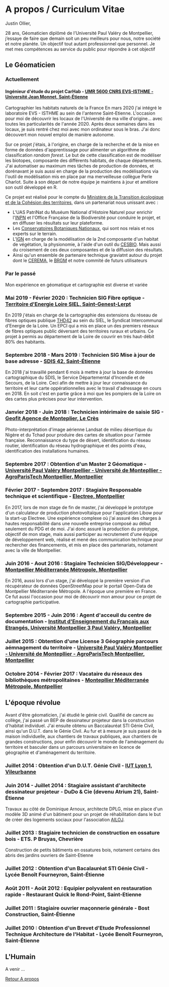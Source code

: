 # A propos / Curriculum Vitae
Justin Ollier,

28 ans, Géomaticien diplômé de l’Université Paul Valéry de Montpellier, j’essaye de faire que demain soit un peu meilleurs pour nous, notre société et notre planète. Un objectif tout autant professionnel que personnel. Je met mes compétences au service du public pour répondre à cet objectif

## Le Géomaticien
### Actuellement
#### Ingénieur d'étude du projet CarHab - [UMR 5600 CNRS EVS-ISTHME - Université Jean Monnet, Saint-Étienne](https://www.univ-st-etienne.fr/fr/evs-isthme.html)
Cartographier les habitats naturels de la France
En mars 2020 j'ai intégré le laboratoire EVS - ISTHME au sein de l'antenne Saint-Etienne. L'occasion pour moi de découvrir les locaux de l'Université de ma ville d'origine... avec toutes les particularités de l'année 2020. Après deux semaines dans les locaux, je suis rentré chez moi avec mon ordinateur sous le bras. J'ai donc découvert mon nouvel emploi de manière autonome.

Sur ce projet j'étais, à l'origine, en charge de la recherche et de la mise en forme de données d'apprentissage pour alimenter un algorithme de classification *random forest*. Le but de cette classification est de modéliser les biotopes, composante des différents habitats, de chaque départements.
J'ai automatiser au maximum mes tâches de production de données, et dorénavant je suis aussi en charge de la production des modélisations via l'outil de modélisation mis en place par ma merveilleuse collègue Perle Charlot. Suite à son départ de notre équipe je maintiens à jour et améliore son outil développé en R.

Ce projet est réalisé pour le compte du [Ministère de la Transition écologique et de la Cohésion des territoires](https://www.ecologie.gouv.fr/), dans un partenariat nous unissant avec : 
- L'UAS PatriNat du Muséum National d'Histoire Naturel pour enrichir l'[INPN](https://inpn.mnhn.fr/programme/carhab) et l'Office Française de la Biodiversité pour conduire le projet, et en diffuser les résultats sur leur plateforme.
- Les [Conservatoires Botaniques Nationaux](https://fcbn.fr/), qui sont nos relais et nos experts sur le terrain.
- L'[IGN](https://www.ign.fr/institut/nos-domaines-dintervention/biodiversite) en charge de la modélisation de la 2nd composante d'un habitat de végétation, la physionomie, à l'aide d'un outil du [CESBIO](https://www.cesbio.cnrs.fr/outils/iota2/). Mais aussi du croisement de ces deux composantes et de la diffusion des résultats.
- Ainsi qu'un ensemble de partenaire technique graviatnt autour du projet dont le [CEREMA](https://www.cerema.fr/fr/centre-ressources/newsletters/signture/signture-69-artificialisation-sols-sa-mesure/carhab-outil-au-service-politiques-publiques), le [BRGM](https://www.brgm.fr/fr) et notre commité de futurs utilisateurs

### Par le passé

Mon expérience en géomatique et cartographie est diverse et variée

### Mai 2019 - Février 2020 : Technicien SIG Fibre optique - [Territoire d'Energie Loire SIEL, Saint-Genest-Lerpt](https://www.te42.fr/fr/) 
En 2019 j'étais en charge de la cartographie des extensions du réseau de fibres optiques publique [THD42](https://www.thd42.fr/) au sein du SIEL, le Syndicat Intercommunal d'Energie de la Loire. Un EPCI qui a mis en place un des premiers réseaux de fibres optiques public déversant des territoires ruraux et urbains. Ce projet à permis au département de la Loire de couvrir en trés haut-débit 80% des habitants.

### Septembre 2018 - Mars 2019 : Technicien SIG Mise à jour de base adresse - [SDIS 42, Saint-Étienne](https://www.sdis42.fr/)
En 2018 j'ai travaillé pendant 6 mois à mettre à jour la base de données cartographique du SDIS, le Service Départemental d'Incendie et de Secours, de la Loire. Ceci afin de mettre à jour leur connaissance du territoire et leur carte oppérationnelles avec le travail d'adressage en cours en 2018. En soit c'est en partie grâce à moi que les pompiers de la Loire on des cartes plus précises pour leur intervention.

### Janvier 2018 - Juin 2018 : Technicien intérimaire de saisie SIG - [Geofit Agence de Monteplier, Le Crès](https://geofit.fr/)
Photo-interprétation d'image aérienne Landsat de milieu désertique du Nigère et du Tchad pour produire des cartes de situation pour l'armée française. Reconnaissance du type de désert, identification du réseau routier, identification du réseau hydrographique et des points d'eau, identification des installations humaines.

### Septembre 2017 : Obtention d'un Master 2 Géomatique - [Université Paul Valéry Montpellier - Université de Montepllier - AgroParisTech Montpellier, Montpellier](https://www.univ-montp3.fr/fr/formations/offre-de-formation/master-lmd-XB/sciences-humaines-et-sociales-SHS/master-2-geomatique-hnd96blb.html)

### Février 2017 - Septembre 2017 : Stagiaire Responsable technique et scientifique - [Electree, Montpellier](https://www.libow.fr/)
En 2017, lors de mon stage de fin de master, j'ai développé le prototype d'un calculateur de production photovoltaïque pour l'application Libow pour la start-up Electree. Une expérience complexe où j'ai assuré des charges à hautes responsabilité dans une nouvelle entreprise composé au début seulement du PDG et de moi. J'ai donc assuré la production du prototype, objectif de mon stage, mais aussi participer au recrutement d'une équipe de développement web, réalisé et mené des communication technique pour rechercher des financements, et mis en place des partenariats, notament avec la ville de Montpellier.

### Juin 2016 - Aout 2016 : Stagiaire Technicien SIG/Développeur - [Montpellier Méditerranée Métropole, Montpellier](https://data.montpellier3m.fr/)
En 2016, aussi lors d'un stage, j'ai développé la première version d'un récupérateur de données OpenStreetMap pour le portail Open-Data de Montpellier Méditerranée Métropole. A l'époque une première en France. Ce fut aussi l'occasion pour moi de découvrir mon amour pour ce projet de cartographie participative.

### Septembre 2015 - Juin 2016 : Agent d'acceuil du centre de documentation - [Institut d'Enseignement du Français aux Etrangés, Université Montpellier 3 Paul Valéry, Montpellier](https://www.univ-montp3.fr/fr/iefe)

### Juillet 2015 : Obtention d'une License 3 Géographie parcours aémnagement du territoire - [Université Paul Valéry Montpellier - Université de Montepllier - AgroParisTech Montpellier, Montpellier](http://cales-prod.univ-montp3.fr/fr/index/offre-de-formation/licence-lmd-XA/sciences-humaines-et-sociales-SHS/licence-geographie-et-amenagement-hnd95in5/amenagement-l3-ICEQ855D.html)

### Octobre 2014 - Février 2017 : Vacataire du réseaux des bibliothèques métropolitaines - [Montepllier Méditerranée Métropole, Montpellier](https://mediatheques.montpellier3m.fr/)

## L'époque révolue 
Avant d'être géomaticien, j'ai étudié le génie civil. Qualifié de cancre au collège, j'ai passé un BEP de dessinateur projeteur dans la construction d'habitat individuel. J'ai ensuite obtenu un Baccalauréat STI Génie Civil, ainsi qu'un D.U.T. dans le Génie Civil. Au fur et à mesure je suis passé de la maison individuelle, aux chantiers de travaux publiques, aux chantiers de grandes constructions, pour enfin découvrir le monde de l'aménagement du territoire et basculer dans un parcours universitaire en licence de géographie et d'aménagement du territoire.

### Juillet 2014 : Obtention d'un D.U.T. Génie Civil - [IUT Lyon 1, Vileurbanne](https://iut.univ-lyon1.fr/formation/offre-de-formations/gccd/dut-genie-civil-construction-durable)

### Juin 2014 - Juillet 2014 : Stagiaire assistant d'architecte dessinateur projeteur - DuDo & Cie (devenu Atrium 21), Saint-Étienne
Travaux au côté de Dominique Arnoux, architecte DPLG, mise en place d'un modèle 3D animé d'un bâtiment pour un projet de réhabilitation dans le but de créer des logements sociaux pour l'association [AILOJ](http://www.ailoj.fr/).

### Juillet 2013 : Stagiaire technicien de construction en ossature bois - ETS. P Bruyas, Chevrière
Construction de petits bâtiments en ossatures bois, notament certains des abris des jardins ouvriers de Saint-Etienne

### Juillet 2012 : Obtention d'un Bacalauréat STI Génie Civil - Lycée Benoît Fourneyron, Saint-Étienne

### Août 2011 - Août 2012 : Equipier polyvalent en restauration rapide - Restaurant Quick le Rond-Point, Saint-Etienne

### Juillet 2011 : Stagiaire ouvrier maçonnerie générale - Bost Construction, Saint-Étienne

### Juillet 2010 : Obtention d'un Brevet d'Etude Professionnel Technique Architecture de l'Habitat - Lycée Benoît Fourneyron, Saint-Étienne


## L'Humain
A venir ...

[Retour A propos](https://monsieurj42.github.io/index)